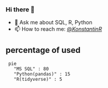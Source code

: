 ### Hi there 👋


- 💬 Ask me about SQL, R, Python
- 📫 How to reach me: [@_KonstantinR_](https://twitter.com/_KonstantinR_)  

## percentage of used
```mermaid
 pie
   "MS SQL" : 80
   "Python(pandas)" : 15
   "R(tidyverse)" : 5 
```
